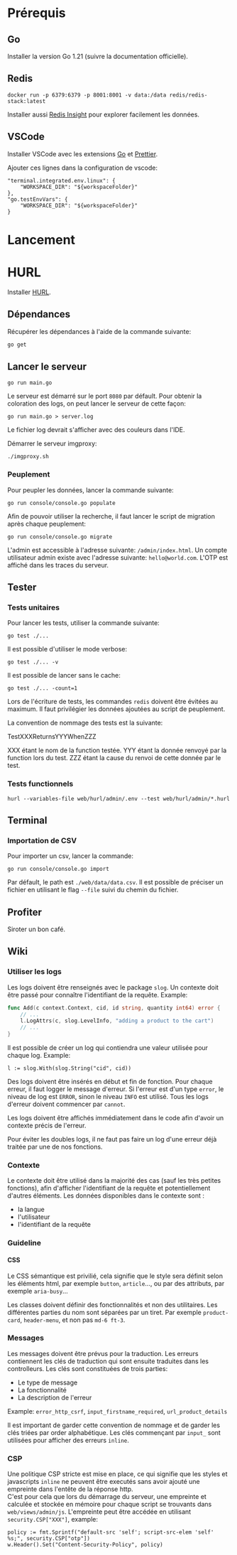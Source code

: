 # Prérequis

## Go

Installer la version Go 1.21 (suivre la documentation officielle).

## Redis

```
docker run -p 6379:6379 -p 8001:8001 -v data:/data redis/redis-stack:latest
```

Installer aussi [Redis Insight](https://redis.com/redis-enterprise/redis-insight) pour explorer facilement les données.

## VSCode

Installer VSCode avec les extensions [Go](https://marketplace.visualstudio.com/items?itemName=golang.Go) et [Prettier](https://marketplace.visualstudio.com/items?itemName=esbenp.prettier-vscode).

Ajouter ces lignes dans la configuration de vscode:

```
"terminal.integrated.env.linux": {
    "WORKSPACE_DIR": "${workspaceFolder}"
},
"go.testEnvVars": {
    "WORKSPACE_DIR": "${workspaceFolder}"
}
```

# Lancement

# HURL

Installer [HURL](https://hurl.dev).

## Dépendances

Récupérer les dépendances à l'aide de la commande suivante:

```sh
go get
```

## Lancer le serveur

```
go run main.go
```

Le serveur est démarré sur le port `8080` par défault.
Pour obtenir la coloration des logs, on peut lancer le serveur de cette façon:

```
go run main.go > server.log
```

Le fichier log devrait s'afficher avec des couleurs dans l'IDE.

Démarrer le serveur imgproxy:

```
./imgproxy.sh
```

### Peuplement

Pour peupler les données, lancer la commande suivante:

```
go run console/console.go populate
```

Afin de pouvoir utiliser la recherche, il faut lancer le script de migration après chaque peuplement:

```
go run console/console.go migrate
```

L'admin est accessible à l'adresse suivante: `/admin/index.html`. Un compte utilisateur admin existe avec l'adresse suivante: `hello@world.com`. L'OTP est affiché dans les traces du serveur.

## Tester

### Tests unitaires

Pour lancer les tests, utiliser la commande suivante:

```
go test ./...
```

Il est possible d'utiliser le mode verbose:

```
go test ./... -v
```

Il est possible de lancer sans le cache:

```
go test ./... -count=1
```

Lors de l'écriture de tests, les commandes `redis` doivent être évitées au maximum. Il faut privilégier les données ajoutées au script de peuplement.

La convention de nommage des tests est la suivante:

TestXXXReturnsYYYWhenZZZ

XXX étant le nom de la function testée.
YYY étant la donnée renvoyé par la function lors du test.
ZZZ étant la cause du renvoi de cette donnée par le test.

### Tests functionnels

```
hurl --variables-file web/hurl/admin/.env --test web/hurl/admin/*.hurl
```

## Terminal

### Importation de CSV

Pour importer un csv, lancer la commande:

```
go run console/console.go import
```

Par défault, le path est `./web/data/data.csv`. Il est possible de préciser un fichier en utilisant le flag `--file` suivi du chemin du fichier.

## Profiter

Siroter un bon café.

## Wiki

### Utiliser les logs

Les logs doivent être renseignés avec le package `slog`. Un contexte doit être passé pour connaître l'identifiant de la requête. Example:

```go
func Add(c context.Context, cid, id string, quantity int64) error {
    // ...
    l.LogAttrs(c, slog.LevelInfo, "adding a product to the cart")
    // ...
}
```

Il est possible de créer un log qui contiendra une valeur utilisée pour chaque log. Example:

```
l := slog.With(slog.String("cid", cid))
```

Des logs doivent être insérés en début et fin de fonction. Pour chaque erreur, il faut logger le message d'erreur. Si l'erreur est d'un type `error`, le niveau de log est `ERROR`, sinon le niveau `INFO` est utilisé. Tous les logs d'erreur doivent commencer par `cannot`.

Les logs doivent être affichés immédiatement dans le code afin d'avoir un contexte précis de l'erreur.

Pour éviter les doubles logs, il ne faut pas faire un log d'une erreur déjà traitée par une de nos fonctions.

### Contexte

Le contexte doit être utilisé dans la majorité des cas (sauf les très petites fonctions), afin d'afficher l'identifiant de la requête et potentiellement d'autres éléments. Les données disponibles dans le contexte sont :

- la langue
- l'utilisateur
- l'identifiant de la requête

### Guideline

#### CSS

Le CSS sémantique est privilié, cela signifie que le style sera définit selon les éléments html, par exemple `button`, `article`..., ou par des attributs, par exemple `aria-busy`...

Les classes doivent définir des fonctionnalités et non des utilitaires. Les différentes parties du nom sont séparées par un tiret. Par exemple `product-card`, `header-menu`, et non pas `md-6 ft-3`.

### Messages

Les messages doivent être prévus pour la traduction. Les erreurs contiennent les clés de traduction qui sont ensuite traduites dans les controlleurs. Les clés sont constituées de trois parties:

- Le type de message
- La fonctionnalité
- La description de l'erreur

Example: `error_http_csrf`, `input_firstname_required`, `url_product_details`

Il est important de garder cette convention de nommage et de garder les clés triées par order alphabétique. Les clés commençant par `input_` sont utilisées pour afficher des erreurs `inline`.

### CSP

Une politique CSP stricte est mise en place, ce qui signifie que les styles et javascripts `inline` ne peuvent être executés sans avoir ajouté une empreinte dans l'entête de la réponse http.  
C'est pour cela que lors du démarrage du serveur, une empreinte et calculée et stockée en mémoire pour chaque script se trouvants dans `web/views/admin/js`. L'empreinte peut être accédée en utilisant `security.CSP["XXX"]`, example:

```
policy := fmt.Sprintf("default-src 'self'; script-src-elem 'self' %s;", security.CSP["otp"])
w.Header().Set("Content-Security-Policy", policy)
```
